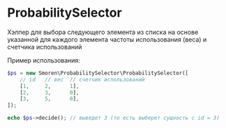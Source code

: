 # ProbabilitySelector

Хэлпер для выбора следующего элемента из списка на основе указанной
для каждого элемента частоты использования (веса) и счетчика использований

Пример использования:

```php
$ps = new Smoren\ProbabilitySelector\ProbabilitySelector([
    // id   // вес  // счетчик использований
    [1,     2,      1],
    [2,     3,      0],
    [3,     5,      0],
]);

echo $ps->decide(); // выведет 3 (то есть выберет сущность с id = 3)
```
